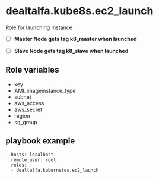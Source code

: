 
 # dealtalfa.kube8s.ec2_launch
 
 Role for launching Instance
 
- [ ]  **Master Node gets tag k8_master when launched**
- [ ]  **Slave Node gets tag k8_slave when launched**


## Role variables

* key
* AMI_imageinstance_type
* subnet
* aws_access
* aws_secret
* region 
* sg_group

## playbook example

    - hosts: localhost
      remote_user: root
      roles:
      - dealtalfa.kubernetes.ec2_launch
